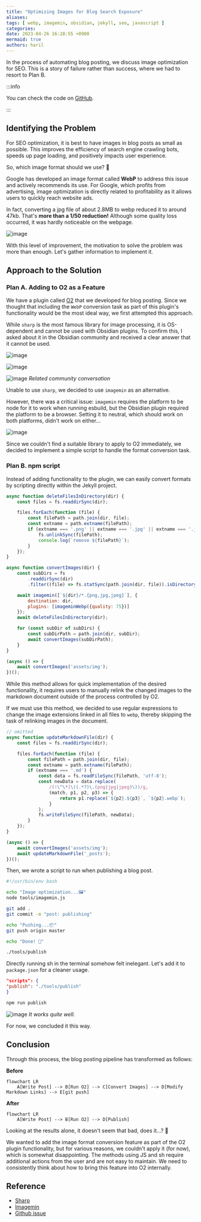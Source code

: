 ```yaml
---
title: "Optimizing Images for Blog Search Exposure"
aliases:
tags: [ webp, imagemin, obsidian, jekyll, seo, javascript ]
categories:
date: 2023-04-26 16:28:55 +0900
mermaid: true
authors: haril
---
```


In the process of automating blog posting, we discuss image optimization for SEO. This is a story of failure rather than
success, where we had to resort to Plan B.

:::info

You can check the code on [GitHub](https://github.com/songkg7/songkg7.github.io/tree/master/tools).

:::

## Identifying the Problem

For SEO optimization, it is best to have images in blog posts as small as possible. This improves the efficiency of
search engine crawling bots, speeds up page loading, and positively impacts user experience.

So, which image format should we use? 🤔

Google has developed an image format called **WebP** to address this issue and actively recommends its use. For Google,
which profits from advertising, image optimization is directly related to profitability as it allows users to quickly
reach website ads.

In fact, converting a jpg file of about 2.8MB to webp reduced it to around 47kb. That's **more than a 1/50 reduction!**
Although some quality loss occurred, it was hardly noticeable on the webpage.

![image](./1.webp)

With this level of improvement, the motivation to solve the problem was more than enough. Let's gather information to
implement it.

## Approach to the Solution

### Plan A. Adding to O2 as a Feature

We have a plugin called [O2](https://github.com/songkg7/o2) that we developed for blog posting. Since we thought that
including the `WebP` conversion task as part of this plugin's functionality would be the most ideal way, we first
attempted this approach.

While `sharp` is the most famous library for image processing, it is OS-dependent and cannot be used with Obsidian
plugins. To confirm this, I asked about it in the Obsidian community and received a clear answer that it cannot be used.

![image](./Pasted-image-20230418152006.webp)

![image](./Pasted-image-20230418152135.webp)

![image](./Pasted-image-20230418152325.webp)
_Related community conversation_

Unable to use `sharp`, we decided to use `imagemin` as an alternative.

However, there was a critical issue: `imagemin` requires the platform to be node for it to work when running esbuild,
but the Obsidian plugin required the platform to be a browser. Setting it to neutral, which should work on both
platforms, didn't work on either...

![image](./Pasted-image-20230418173447.webp)

Since we couldn't find a suitable library to apply to O2 immediately, we decided to implement a simple script to handle
the format conversion task.

### Plan B. npm script

Instead of adding functionality to the plugin, we can easily convert formats by scripting directly within the Jekyll
project.

```javascript
async function deleteFilesInDirectory(dir) {
    const files = fs.readdirSync(dir);

    files.forEach(function (file) {
        const filePath = path.join(dir, file);
        const extname = path.extname(filePath);
        if (extname === '.png' || extname === '.jpg' || extname === '.jpeg') {
            fs.unlinkSync(filePath);
            console.log(`remove ${filePath}`);
        }
    });
}

async function convertImages(dir) {
    const subDirs = fs
        .readdirSync(dir)
        .filter((file) => fs.statSync(path.join(dir, file)).isDirectory());

    await imagemin([`${dir}/*.{png,jpg,jpeg}`], {
        destination: dir,
        plugins: [imageminWebp({quality: 75})]
    });
    await deleteFilesInDirectory(dir);

    for (const subDir of subDirs) {
        const subDirPath = path.join(dir, subDir);
        await convertImages(subDirPath);
    }
}

(async () => {
    await convertImages('assets/img');
})();
```

While this method allows for quick implementation of the desired functionality, it requires users to manually relink the
changed images to the markdown document outside of the process controlled by O2.

If we must use this method, we decided to use regular expressions to change the image extensions linked in all files
to `webp`, thereby skipping the task of relinking images in the document.

```javascript
// omitted
async function updateMarkdownFile(dir) {
    const files = fs.readdirSync(dir);

    files.forEach(function (file) {
        const filePath = path.join(dir, file);
        const extname = path.extname(filePath);
        if (extname === '.md') {
            const data = fs.readFileSync(filePath, 'utf-8');
            const newData = data.replace(
                /(!\^\*]\((.*?)\.(png|jpg|jpeg)\))/g,
                (match, p1, p2, p3) => {
                    return p1.replace(`${p2}.${p3}`, `${p2}.webp`);
                }
            );
            fs.writeFileSync(filePath, newData);
        }
    });
}

(async () => {
    await convertImages('assets/img');
    await updateMarkdownFile('_posts');
})();
```

Then, we wrote a script to run when publishing a blog post.

```bash
#!/usr/bin/env bash

echo "Image optimization️...🖼️"
node tools/imagemin.js

git add .
git commit -m "post: publishing"

echo "Pushing...📦"
git push origin master

echo "Done! 🎉"
```

```bash
./tools/publish
```

Directly running sh in the terminal somehow felt inelegant. Let's add it to `package.json` for a cleaner usage.

```json
"scripts": {
"publish": "./tools/publish"
}
```

```bash
npm run publish
```

![image](./Pasted-image-20230426164025.webp)
_It works quite well._

For now, we concluded it this way.

## Conclusion

Through this process, the blog posting pipeline has transformed as follows:

**Before**

```mermaid
flowchart LR
    A[Write Post] --> B[Run O2] --> C[Convert Images] --> D[Modify Markdown Links] --> E[git push]
```

**After**

```mermaid
flowchart LR
    A[Write Post] --> B[Run O2] --> D[Publish]
```

Looking at the results alone, it doesn't seem that bad, does it...? 🤔

We wanted to add the image format conversion feature as part of the O2 plugin functionality, but for various reasons, we
couldn't apply it (for now), which is somewhat disappointing. The methods using JS and sh require additional actions
from the user and are not easy to maintain. We need to consistently think about how to bring this feature into O2
internally.

## Reference

- [Sharp](https://sharp.pixelplumbing.com/)
- [Imagemin](https://github.com/imagemin/imagemin)
- [Github issue](https://github.com/songkg7/o2/issues/99)
